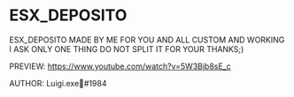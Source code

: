 # ESX_DEPOSITO



ESX_DEPOSITO MADE BY ME FOR YOU AND ALL CUSTOM AND WORKING I ASK ONLY ONE THING DO NOT SPLIT IT FOR YOUR THANKS;)




PREVIEW: https://www.youtube.com/watch?v=5W3Bjb8sE_c


AUTHOR: Luigi.exe🐧#1984
